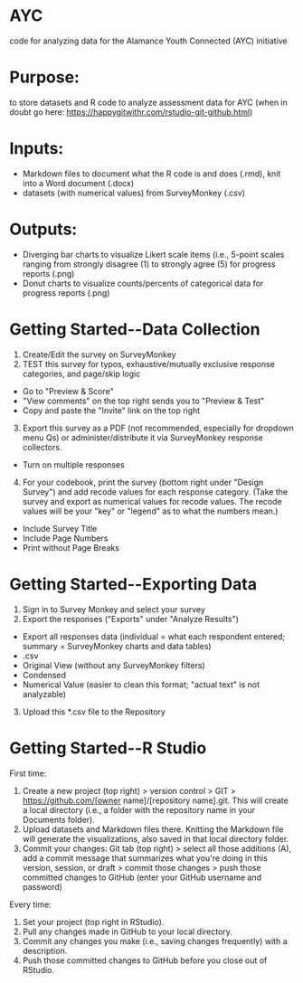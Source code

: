 # AYC
code for analyzing data for the Alamance Youth Connected (AYC) initiative

# Purpose:
to store datasets and R code to analyze assessment data for AYC
(when in doubt go here: https://happygitwithr.com/rstudio-git-github.html)

# Inputs:
  + Markdown files to document what the R code is and does (.rmd), knit into a Word document (.docx)
  + datasets (with numerical values) from SurveyMonkey (.csv)

# Outputs:
  + Diverging bar charts to visualize Likert scale items (i.e., 5-point scales ranging from strongly disagree (1) to strongly agree (5) for progress reports (.png)
  + Donut charts to visualize counts/percents of categorical data for progress reports (.png)

# Getting Started--Data Collection

1. Create/Edit the survey on SurveyMonkey
2. TEST this survey for typos, exhaustive/mutually exclusive response categories, and page/skip logic
  + Go to "Preview & Score"
  + "View comments" on the top right sends you to "Preview & Test"
  + Copy and paste the "Invite" link on the top right
3. Export this survey as a PDF (not recommended, especially for dropdown menu Qs) or administer/distribute it via SurveyMonkey response collectors.
  + Turn on multiple responses
4. For your codebook, print the survey (bottom right under "Design Survey") and add recode values for each response category. 
(Take the survey and export as numerical values for recode values. The recode values will be your "key" or "legend" as to what the numbers mean.)
  + Include Survey Title
  + Include Page Numbers
  + Print without Page Breaks

# Getting Started--Exporting Data

1. Sign in to Survey Monkey and select your survey
2. Export the responses ("Exports" under "Analyze Results")
  + Export all responses data (individual = what each respondent entered; summary = SurveyMonkey charts and data tables)
  + .csv
  + Original View (without any SurveyMonkey filters)
  + Condensed
  + Numerical Value (easier to clean this format; "actual text" is not analyzable)
3. Upload this *.csv file to the Repository

# Getting Started--R Studio

First time: 
1. Create a new project (top right) > version control > GIT > https://github.com/[owner name]/[repository name].git. This will create a local directory (i.e., a folder with the repository name in your Documents folder).
2. Upload datasets and Markdown files there. Knitting the Markdown file will generate the visualizations, also saved in that local directory folder.
3. Commit your changes: Git tab (top right) > select all those additions (A), add a commit message that summarizes what you're doing in this version, session, or draft > commit those changes > push those committed changes to GitHub (enter your GitHub username and password)

Every time:
1. Set your project (top right in RStudio).
2. Pull any changes made in GitHub to your local directory.
3. Commit any changes you  make (i.e., saving changes frequently) with a description.
4. Push those committed changes to GitHub before you close out of RStudio.
